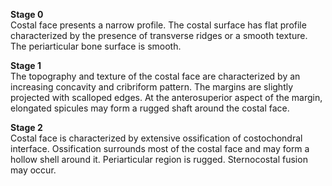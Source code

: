 **Stage 0**  
Costal face presents a narrow profile. The costal surface has flat profile characterized by the presence of transverse ridges or a smooth texture. The periarticular bone surface is smooth.  

**Stage 1**  
The topography and texture of the costal face are characterized by an increasing concavity and cribriform pattern. The margins are slightly projected with scalloped edges. At the anterosuperior aspect of the margin, elongated spicules may form a rugged shaft around the costal face.  

**Stage 2**  
Costal face is characterized by extensive ossification of costochondral interface. Ossification surrounds most of the costal face and may form a hollow shell around it. Periarticular region is rugged. Sternocostal fusion may occur.
